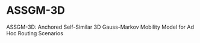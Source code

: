 # ASSGM-3D
ASSGM-3D: Anchored Self-Similar 3D Gauss-Markov Mobility Model for Ad Hoc Routing Scenarios
